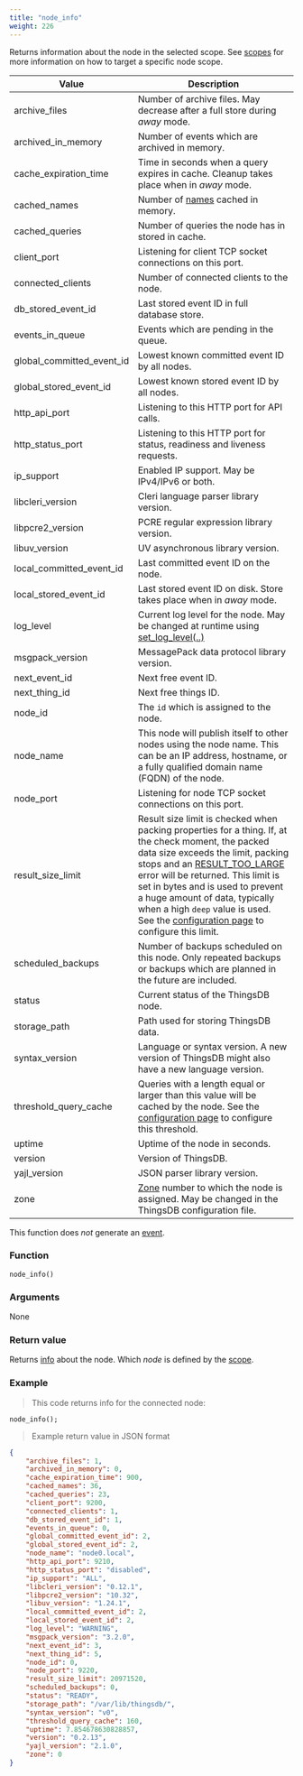 ```yaml
---
title: "node_info"
weight: 226
---
```


Returns information about the node in the selected scope.
See [scopes](../../overview/scopes) for more information on how to target a specific node scope.

Value | Description
------- | -----------
archive_files | Number of archive files. May decrease after a full store during *away* mode.
archived_in_memory | Number of events which are archived in memory.
cache_expiration_time | Time in seconds when a query expires in cache. Cleanup takes place when in *away* mode.
cached_names | Number of [names](../../overview/names) cached in memory.
cached_queries | Number of queries the node has in stored in cache.
client_port | Listening for client TCP socket connections on this port.
connected_clients | Number of connected clients to the node.
db_stored_event_id | Last stored event ID in full database store.
events_in_queue | Events which are pending in the queue.
global_committed_event_id | Lowest known committed event ID by all nodes.
global_stored_event_id | Lowest known stored event ID by all nodes.
http_api_port | Listening to this HTTP port for API calls.
http_status_port | Listening to this HTTP port for status, readiness and liveness requests.
ip_support | Enabled IP support. May be IPv4/IPv6 or both.
libcleri_version | Cleri language parser library version.
libpcre2_version | PCRE regular expression library version.
libuv_version | UV asynchronous library version.
local_committed_event_id | Last committed event ID on the node.
local_stored_event_id | Last stored event ID on disk. Store takes place when in *away* mode.
log_level | Current log level for the node. May be changed at runtime using [set_log_level(..)](../../node-api/set_log_level)
msgpack_version | MessagePack data protocol library version.
next_event_id | Next free event ID.
next_thing_id | Next free things ID.
node_id | The `id` which is assigned to the node.
node_name | This node will publish itself to other nodes using the node name. This can be an IP address, hostname, or a fully qualified domain name (FQDN) of the node.
node_port | Listening for node TCP socket connections on this port.
result_size_limit | Result size limit is checked when packing properties for a thing. If, at the check moment, the packed data size exceeds the limit, packing stops and an [RESULT_TOO_LARGE](../../errors/#internal-errors) error will be returned. This limit is set in bytes and is used to prevent a huge amount of data, typically when a high `deep` value is used. See the [configuration page](../../getting-started/configuration) to configure this limit.
scheduled_backups | Number of backups scheduled on this node. Only repeated backups or backups which are planned in the future are included.
status | Current status of the ThingsDB node.
storage_path | Path used for storing ThingsDB data.
syntax_version | Language or syntax version. A new version of ThingsDB might also have a new language version.
threshold_query_cache | Queries with a length equal or larger than this value will be cached by the node. See the [configuration page](../../getting-started/configuration) to configure this threshold.
uptime | Uptime of the node in seconds.
version | Version of ThingsDB.
yajl_version | JSON parser library version.
zone | [Zone](../../overview/dictionary) number to which the node is assigned. May be changed in the ThingsDB configuration file.

This function does *not* generate an [event](../../overview/events).

### Function

`node_info()`

### Arguments

None

### Return value

Returns [info](../../data-types/info) about the node. Which *node* is defined by the [scope](../../overview/scopes).

### Example

> This code returns info for the connected node:

```thingsdb,should_pass,@n
node_info();
```

> Example return value in JSON format

```json
{
    "archive_files": 1,
    "archived_in_memory": 0,
    "cache_expiration_time": 900,
    "cached_names": 36,
    "cached_queries": 23,
    "client_port": 9200,
    "connected_clients": 1,
    "db_stored_event_id": 1,
    "events_in_queue": 0,
    "global_committed_event_id": 2,
    "global_stored_event_id": 2,
    "node_name": "node0.local",
    "http_api_port": 9210,
    "http_status_port": "disabled",
    "ip_support": "ALL",
    "libcleri_version": "0.12.1",
    "libpcre2_version": "10.32",
    "libuv_version": "1.24.1",
    "local_committed_event_id": 2,
    "local_stored_event_id": 2,
    "log_level": "WARNING",
    "msgpack_version": "3.2.0",
    "next_event_id": 3,
    "next_thing_id": 5,
    "node_id": 0,
    "node_port": 9220,
    "result_size_limit": 20971520,
    "scheduled_backups": 0,
    "status": "READY",
    "storage_path": "/var/lib/thingsdb/",
    "syntax_version": "v0",
    "threshold_query_cache": 160,
    "uptime": 7.854678630828857,
    "version": "0.2.13",
    "yajl_version": "2.1.0",
    "zone": 0
}
```
